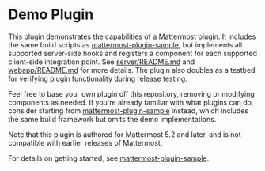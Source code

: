 # Demo Plugin

This plugin demonstrates the capabilities of a Mattermost plugin. It includes the same build scripts as [mattermost-plugin-sample](https://github.com/mattermost/mattermost-plugin-sample), but implements all supported server-side hooks and registers a component for each supported client-side integration point. See [server/README.md](server/README.md) and [webapp/README.md](webapp/README.md) for more details. The plugin also doubles as a testbed for verifying plugin functionality during release testing.

Feel free to base your own plugin off this repository, removing or modifying components as needed. If you're already familiar with what plugins can do, consider starting from [mattermost-plugin-sample](https://github.com/mattermost/mattermost-plugin-sample) instead, which includes the same build framework but omits the demo implementations.

Note that this plugin is authored for Mattermost 5.2 and later, and is not compatible with earlier releases of Mattermost.

For details on getting started, see [mattermost-plugin-sample](https://github.com/mattermost/mattermost-plugin-sample).
